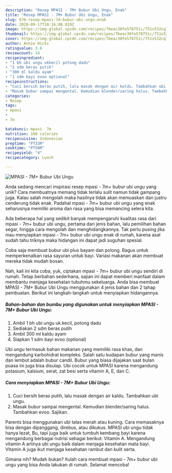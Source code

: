 ```yaml
---
description: "Resep MPASI - 7M+ Bubur Ubi Ungu, Enak"
title: "Resep MPASI - 7M+ Bubur Ubi Ungu, Enak"
slug: 676-resep-mpasi-7m-bubur-ubi-ungu-enak
date: 2020-09-17T10:16:08.019Z
image: https://img-global.cpcdn.com/recipes/7beac30fe578751c/751x532cq70/mpasi-7m-bubur-ubi-ungu-foto-resep-utama.jpg
thumbnail: https://img-global.cpcdn.com/recipes/7beac30fe578751c/751x532cq70/mpasi-7m-bubur-ubi-ungu-foto-resep-utama.jpg
cover: https://img-global.cpcdn.com/recipes/7beac30fe578751c/751x532cq70/mpasi-7m-bubur-ubi-ungu-foto-resep-utama.jpg
author: Annie Hicks
ratingvalue: 3.6
reviewcount: 14
recipeingredient:
- "1 bh ubi ungu ukkecil potong dadu"
- "2 sdm beras putih"
- "300 ml kaldu ayam"
- "1 sdm bayi evoo optional"
recipeinstructions:
- "Cuci bersih beras putih, lalu masak dengan air kaldu. Tambahkan ubi ungu."
- "Masak bubur sampai mengental. Kemudian blender/saring halus. Tambahkan evoo. Sajikan."
categories:
- Resep
tags:
- mpasi
- 
- 7m

katakunci: mpasi  7m 
nutrition: 168 calories
recipecuisine: Indonesian
preptime: "PT33M"
cooktime: "PT50M"
recipeyield: "4"
recipecategory: Lunch

---
```



![MPASI - 7M+ Bubur Ubi Ungu](https://img-global.cpcdn.com/recipes/7beac30fe578751c/751x532cq70/mpasi-7m-bubur-ubi-ungu-foto-resep-utama.jpg)

Anda sedang mencari inspirasi resep mpasi - 7m+ bubur ubi ungu yang unik? Cara membuatnya memang tidak terlalu sulit namun tidak gampang juga. Kalau salah mengolah maka hasilnya tidak akan memuaskan dan justru cenderung tidak enak. Padahal mpasi - 7m+ bubur ubi ungu yang enak seharusnya memiliki aroma dan rasa yang bisa memancing selera kita.

Ada beberapa hal yang sedikit banyak mempengaruhi kualitas rasa dari mpasi - 7m+ bubur ubi ungu, pertama dari jenis bahan, lalu pemilihan bahan segar, hingga cara mengolah dan menghidangkannya. Tak perlu pusing jika mau menyiapkan mpasi - 7m+ bubur ubi ungu enak di rumah, karena asal sudah tahu triknya maka hidangan ini dapat jadi suguhan spesial.

Coba saja membuat bubur ubi plus bayam dan polong. Bagus untuk memperkenalkan rasa sayuran untuk bayi. Variasi makanan akan membuat mereka tidak mudah bosan.


Nah, kali ini kita coba, yuk, ciptakan mpasi - 7m+ bubur ubi ungu sendiri di rumah. Tetap berbahan sederhana, sajian ini dapat memberi manfaat dalam membantu menjaga kesehatan tubuhmu sekeluarga. Anda bisa membuat MPASI - 7M+ Bubur Ubi Ungu menggunakan 4 jenis bahan dan 2 tahap pembuatan. Berikut ini langkah-langkah untuk menyiapkan hidangannya.

<!--inarticleads1-->

##### Bahan-bahan dan bumbu yang digunakan untuk menyiapkan MPASI - 7M+ Bubur Ubi Ungu:

1. Ambil 1 bh ubi ungu uk.kecil, potong dadu
1. Sediakan 2 sdm beras putih
1. Ambil 300 ml kaldu ayam
1. Siapkan 1 sdm bayi evoo (optional)


Ubi ungu termasuk bahan makanan yang memiliki rasa khas, dan mengandung karbohidrat kompleks. Salah satu kudapan bubur yang manis dan lembut adalah bubur candil. Bubur yang biasa dijajakan saat bulan puasa ini juga bisa disulap. Ubi cocok untuk MPASI karena mengandung potasium, kalsium, serat, zat besi serta vitamin A, E, dan C. 

<!--inarticleads2-->

##### Cara menyiapkan MPASI - 7M+ Bubur Ubi Ungu:

1. Cuci bersih beras putih, lalu masak dengan air kaldu. Tambahkan ubi ungu.
1. Masak bubur sampai mengental. Kemudian blender/saring halus. Tambahkan evoo. Sajikan.


Parents bisa menggunakan ubi talas merah atau kuning. Cara memasaknya bisa dengan dipanggang, direbus, atau dikukus. MPASI ubi ungu tidak hanya lezat, Bu, tapi juga baik untuk tumbuh kembang bayi karena mengandung berbagai nutrisi sebagai berikut: Vitamin A. Mengandung vitamin A artinya ubi ungu baik dalam menjaga kesehatan mata bayi. Vitamin A juga ikut menjaga kesehatan rambut dan kulit serta. 

Gimana nih? Mudah bukan? Itulah cara membuat mpasi - 7m+ bubur ubi ungu yang bisa Anda lakukan di rumah. Selamat mencoba!
